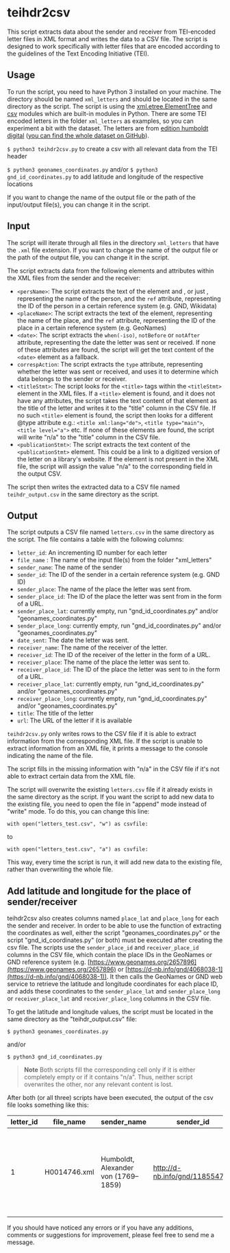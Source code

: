 # teihdr2csv

This script extracts data about the sender and receiver from TEI-encoded letter files in XML format and writes the data to a CSV file. The script is designed to work specifically with letter files that are encoded according to the guidelines of the Text Encoding Initiative (TEI).

## Usage

To run the script, you need to have Python 3 installed on your machine. The directory should be named `xml_letters` and should be located in the same directory as the script. The script is using the [xml.etree.ElementTree](https://docs.python.org/3/library/xml.etree.elementtree.html) and [csv](https://docs.python.org/3/library/csv.html) modules which are built-in modules in Python.
There are some TEI encoded letters in the folder `xml_letters` as examples, so you can experiment a bit with the dataset. The letters are from [edition humboldt digital](https://edition-humboldt.de/) ([you can find the whole dataset on GitHub](https://github.com/telota/edition-humboldt-digital)).

`$ python3 teihdr2csv.py` to create a csv with all relevant data from the TEI header

`$ python3 geonames_coordinates.py` and/or `$ python3 gnd_id_coordinates.py` to add latitude and longitude of the respective locations

If you want to change the name of the output file or the path of the input/output file(s), you can change it in the script.

## Input

The script will iterate through all files in the directory `xml_letters` that have the `.xml` file extension. If you want to change the name of the output file or the path of the output file, you can change it in the script.

The script extracts data from the following elements and attributes within the XML files from the sender and the receiver:

-   `<persName>`: The script extracts the text of the element <forename> and <surname>, or just <persName>, representing the name of the person, and the `ref` attribute, representing the ID of the person in a certain reference system (e.g. GND, Wikidata)
-   `<placeName>`: The script extracts the text of the element, representing the name of the place, and the `ref` attribute, representing the ID of the place in a certain reference system (e.g. GeoNames)
-   `<date>`: The script extracts the `when(-iso)`, `notBefore` or `notAfter` attribute, representing the date the letter was sent or received. If none of these attributes are found, the script will get the text content of the `<date>` element as a fallback.
-   `correspAction`: The script extracts the `type` attribute, representing whether the letter was sent or received, and uses it to determine which data belongs to the sender or receiver.
-   `<titleStmt>`: The script looks for the `<title>` tags within the `<titleStmt>` element in the XML files. If a `<title>` element is found, and it does not have any attributes, the script takes the text content of that element as the title of the letter and writes it to the "title" column in the CSV file. If no such `<title>` element is found, the script then looks for a different @type attribute e.g.:  `<title xml:lang="de">`,  `<title type="main">`,  `<title level="a">` etc. If none of these elements are found, the script will write "n/a" to the "title" column in the CSV file.
-   `<publicationStmt>`: The script extracts the text content of the `<publicationStmt>` element. This could be a link to a digitized version of the letter on a library's website. If the <publicationStmt> element is not present in the XML file, the script will assign the value "n/a" to the corresponding field in the output CSV.

The script then writes the extracted data to a CSV file named `teihdr_output.csv` in the same directory as the script.

## Output

The script outputs a CSV file named `letters.csv` in the same directory as the script. The file contains a table with the following columns:

-   `letter_id`: An incrementing ID number for each letter
-   `file_name` : The name of the input file(s) from the folder "xml_letters"
-   `sender_name`: The name of the sender
-   `sender_id`: The ID of the sender in a certain reference system (e.g. GND ID)
-   `sender_place`: The name of the place the letter was sent from.
-   `sender_place_id`: The ID of the place the letter was sent from in the form of a URL.
-   `sender_place_lat`: currently empty, run "gnd_id_coordinates.py" and/or "geonames_coordinates.py"
-   `sender_place_long`: currently empty, run "gnd_id_coordinates.py" and/or "geonames_coordinates.py"
-   `date_sent`: The date the letter was sent.
-   `receiver_name`: The name of the receiver of the letter.
-   `receiver_id`: The ID of the receiver of the letter in the form of a URL.
-   `receiver_place`: The name of the place the letter was sent to.
-   `receiver_place_id`: The ID of the place the letter was sent to in the form of a URL.
-   `receiver_place_lat`: currently empty, run "gnd_id_coordinates.py" and/or "geonames_coordinates.py"
-   `receiver_place_long`: currently empty, run "gnd_id_coordinates.py" and/or "geonames_coordinates.py"
-   `title`: The title of the letter
-   `url`: The URL of the letter if it is available

`teihdr2csv.py` only writes rows to the CSV file if it is able to extract information from the corresponding XML file. If the script is unable to extract information from an XML file, it prints a message to the console indicating the name of the file.

The script fills in the missing information with "n/a" in the CSV file if it's not able to extract certain data from the XML file.

The script will overwrite the existing `letters.csv` file if it already exists in the same directory as the script. If you want the script to add new data to the existing file, you need to open the file in "append" mode instead of "write" mode. To do this, you can change this line:

`with open("letters_test.csv", "w") as csvfile:` 

to

`with open("letters_test.csv", "a") as csvfile:` 

This way, every time the script is run, it will add new data to the existing file, rather than overwriting the whole file.
 
## Add latitude and longitude for the place of sender/receiver
  
teihdr2csv also creates columns named `place_lat` and `place_long` for each the sender and receiver. In order to be able to use the function of extracting the coordinates as well, either the script "geonames_coordinates.py" or the script "gnd_id_coordinates.py" (or both) must be executed after creating the csv file. The scripts use the `sender_place_id` and `receiver_place_id` columns in the CSV file, which contain the place IDs in the GeoNames or GND reference system (e.g. [https://www.geonames.org/2657896](https://www.geonames.org/2657896) or [https://d-nb.info/gnd/4068038-1](https://d-nb.info/gnd/4068038-1)). It then calls the GeoNames or GND web service to retrieve the latitude and longitude coordinates for each place ID, and adds these coordinates to the `sender_place_lat` and `sender_place_long` or `receiver_place_lat` and `receiver_place_long` columns in the CSV file.

To get the latitude and longitude values, the script must be located in the same directory as the "teihdr_output.csv" file:

  `$ python3 geonames_coordinates.py`
  
  and/or
  
  `$ python3 gnd_id_coordinates.py`
  
>**Note** Both scripts fill the corresponding cell only if it is either completely empty or if it contains "n/a". Thus, neither script overwrites the other, nor any relevant content is lost.
 
After both (or all three) scripts have been executed, the output of the csv file looks something like this:

| letter_id | file_name    | sender_name                          | sender_id                      | sender_place | sender_place_id                  | sender_place_lat | sender_place_long | date_sent  | receiver_name                       | receiver_id                    | receiver_place | receiver_place_id                | receiver_place_lat | receiver_place_long | title                                                                                         | url                                  |
|-----------|--------------|--------------------------------------|--------------------------------|--------------|----------------------------------|------------------|-------------------|------------|-------------------------------------|--------------------------------|----------------|----------------------------------|--------------------|---------------------|-----------------------------------------------------------------------------------------------|--------------------------------------|
| 1         | H0014746.xml | Humboldt, Alexander von (1769–1859)  | http://d-nb.info/gnd/118554700 | London       | https://www.geonames.org/2643743 | 51.50853         | -0.12574          | 1817-11-11 | Kunth, Carl Sigismund (1788–1850 )  | http://d-nb.info/gnd/115674667 | Paris          | https://www.geonames.org/2988507 | 48.85341           | 2.3488              | Alexander von Humboldt an Carl Sigismund Kunth. London, 11. November                     1817 | https://edition-humboldt.de/H0014746 |

  
If you should have noticed any errors or if you have any additions, comments or suggestions for improvement, please feel free to send me a message.

